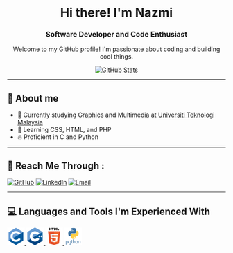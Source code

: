 <h1 align="center">Hi there! I'm Nazmi</h1>

<h3 align="center">Software Developer and Code Enthusiast</h3>

<p align="center">
  Welcome to my GitHub profile! I'm passionate about coding and building cool things.
</p>

<div align="center">
  
[![GitHub Stats](https://github-readme-stats.vercel.app/api?username=cocancocon&count_private=true&show_icons=true&theme=dark)](https://github.com/anuraghazra/github-readme-stats)

</div>

***
## 👦 About me 
- 🏫 Currently studying Graphics and Multimedia at [Universiti Teknologi Malaysia](www.utm.my)
- 📖 Learning CSS, HTML, and PHP
- 🔥 Proficient in C and Python

***
## 🤝 Reach Me Through :

<p align="left">
    <a href="https://github.com/cocancocon" target="_blank"><img alt="GitHub" src="https://img.shields.io/badge/-@cocancocon-181717?style=flat-square&logo=GitHub&logoColor=white"></a>
    <a href="https://www.linkedin.com/in/nazmi-haikal-997aa9295" target="_blank"><img alt="LinkedIn" src="https://img.shields.io/badge/nazmihaikal-blue?style=flat-square&logo=Linkedin&logoColor=white&link=https://www.linkedin.com/in/nazmi-haikal-997aa9295//"></a>
    <a href="mailto:shahizan@utm.my" target="_blank"><img alt="Email" src="https://img.shields.io/badge/-nazmihaikal@graduate.utm.my-c14438?style=flat-square&logo=Gmail&logoColor=white&link=mailto:nazmihaikal@graduate.utm.my.com"></a>
</p>

***
## 💻 Languages and Tools I'm Experienced With

<p align="left">
  <a href="https://www.cprogramming.com/" target="_blank" rel="noreferrer">
    <img src="https://raw.githubusercontent.com/devicons/devicon/master/icons/c/c-original.svg" alt="C" width="40" height="40">
  </a>
  <a href="https://www.w3schools.com/cpp/" target="_blank" rel="noreferrer">
    <img src="https://raw.githubusercontent.com/devicons/devicon/master/icons/cplusplus/cplusplus-original.svg" alt="C++" width="40" height="40">
  </a>
  <a href="https://www.w3.org/html/" target="_blank" rel="noreferrer">
    <img src="https://raw.githubusercontent.com/devicons/devicon/master/icons/html5/html5-original-wordmark.svg" alt="HTML5" width="40" height="40">
    <img src="https://github.com/devicons/devicon/blob/master/icons/python/python-original-wordmark.svg" alt="Python" width="40" height="40">
  </a>
</p>


